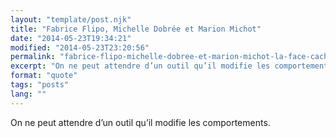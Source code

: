 ```yaml
---
layout: "template/post.njk"
title: "Fabrice Flipo, Michelle Dobrée et Marion Michot"
date: "2014-05-23T19:34:21"
modified: "2014-05-23T23:20:56"
permalink: "fabrice-flipo-michelle-dobree-et-marion-michot-la-face-cachee-du-numerique/index.html"
excerpt: "On ne peut attendre d’un outil qu’il modifie les comportements."
format: "quote"
tags: "posts"
lang: ""
---
```

On ne peut attendre d’un outil qu’il modifie les comportements.